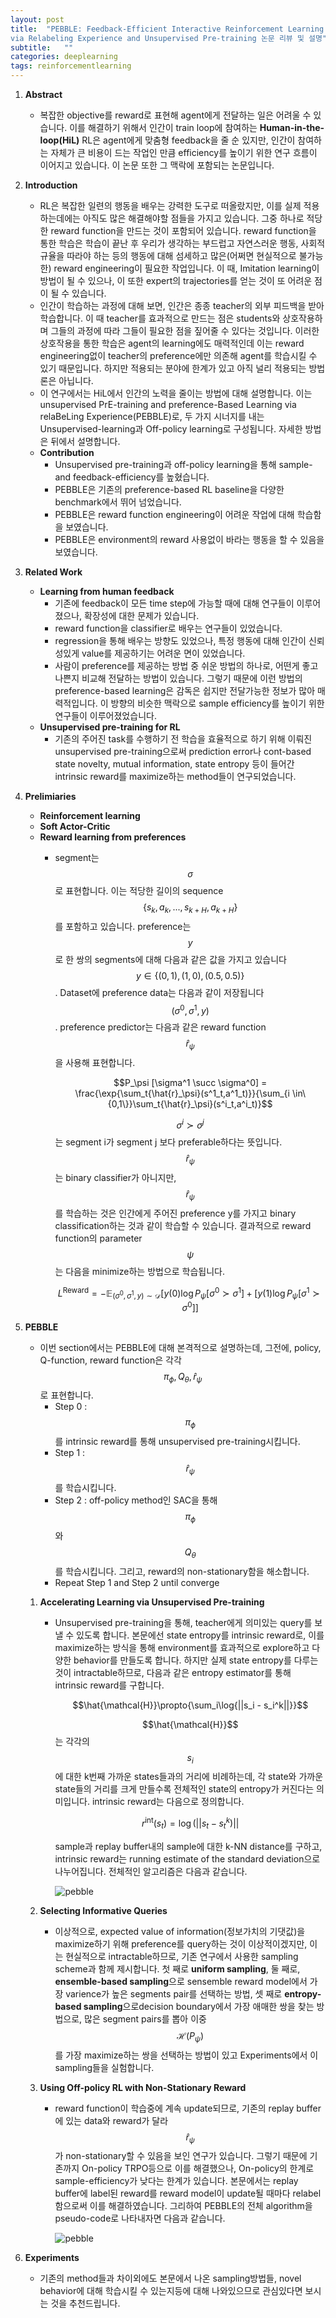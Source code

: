 ```yaml
---
layout: post
title:  "PEBBLE: Feedback-Efficient Interactive Reinforcement Learning
via Relabeling Experience and Unsupervised Pre-training 논문 리뷰 및 설명"
subtitle:   ""
categories: deeplearning
tags: reinforcementlearning
---
```

1. **Abstract**
    - 복잡한 objective를 reward로 표현해 agent에게 전달하는 일은 어려울 수 있습니다. 이를 해결하기 위해서 인간이 train loop에 참여하는 **Human-in-the-loop(HiL)** RL은 agent에게 맞춤형 feedback을 줄 순 있지만, 인간이 참여하는 자체가 큰 비용이 드는 작업인 만큼 efficiency를 높이기 위한 연구 흐름이 이어지고 있습니다. 이 논문 또한 그 맥락에 포함되는 논문입니다.
2. **Introduction**
    - RL은 복잡한 일련의 행동을 배우는 강력한 도구로 떠올랐지만, 이를 실제 적용하는데에는 아직도 많은 해결해야할 점들을 가지고 있습니다. 그중 하나로 적당한 reward function을 만드는 것이 포함되어 있습니다. reward function을 통한 학습은 학습이 끝난 후 우리가 생각하는 부드럽고 자연스러운 행동, 사회적 규율을 따라야 하는 등의 행동에 대해 섬세하고 많은(어쩌면  현실적으로 불가능한) reward engineering이 필요한 작업입니다. 이 때, Imitation learning이 방법이 될 수 있으나, 이 또한 expert의 trajectories를 얻는 것이 또 어려운 점이 될 수 있습니다.
    - 인간이 학습하는 과정에 대해 보면, 인간은 종종 teacher의 외부 피드백을 받아 학습합니다. 이 때 teacher를 효과적으로 만드는 점은 students와 상호작용하며 그들의 과정에 따라 그들이 필요한 점을 짚어줄 수 있다는 것입니다. 이러한 상호작용을 통한 학습은 agent의 learning에도 매력적인데 이는 reward engineering없이 teacher의 preference에만 의존해 agent를 학습시킬 수 있기 때문입니다. 하지만 적용되는 분야에 한계가 있고 아직 널리 적용되는 방법론은 아닙니다.
    - 이 연구에서는 HiL에서 인간의 노력을 줄이는 방법에 대해 설명합니다. 이는 unsupervised PrE-training and preference-Based Learning via relaBeLing Experience(PEBBLE)로, 두 가지 시너지를 내는 Unsupervised-learning과 Off-policy learning로 구성됩니다. 자세한 방법은 뒤에서 설명합니다.
    - **Contribution**
        - Unsupervised pre-training과 off-policy learning을 통해 sample- and feedback-efficiency를 높혔습니다.
        - PEBBLE은 기존의 preference-based RL baseline을 다양한 benchmark에서 뛰어 넘었습니다.
        - PEBBLE은 reward function engineering이 어려운 작업에 대해 학습함을 보였습니다.
        - PEBBLE은 environment의 reward 사용없이 바라는 행동을 할 수 있음을 보였습니다.
3. **Related Work**
    - **Learning from human feedback**
        - 기존에 feedback이 모든 time step에 가능할 때에 대해 연구들이 이루어졌으나, 확장성에 대한 문제가 있습니다.
        - reward function을 classifier로 배우는 연구들이 있었습니다.
        - regression을 통해 배우는 방향도 있었으나, 특정 행동에 대해 인간이 신뢰성있게 value를 제공하기는 어려운 면이 있었습니다.
        - 사람이 preference를 제공하는 방법 중 쉬운 방법의 하나로, 어떤게 좋고 나쁜지 비교해 전달하는 방법이 있습니다. 그렇기 때문에 이런 방법의 preference-based learning은 감독은 쉽지만 전달가능한 정보가 많아 매력적입니다. 이 방향의 비슷한 맥락으로 sample efficiency를 높이기 위한 연구들이 이루어졌었습니다.
    - **Unsupervised pre-training for RL**
        - 기존의 주어진 task를 수행하기 전 학습을 효율적으로 하기 위해 이뤄진 unsupervised pre-training으로써 prediction error나 cont-based state novelty, mutual information, state entropy 등이 들어간 intrinsic reward를 maximize하는 method들이 연구되었습니다.
4. **Prelimiaries**
    - **Reinforcement learning**
    - **Soft Actor-Critic**
    - **Reward learning from preferences**
        - segment는 $$\sigma$$로 표현합니다. 이는 적당한 길이의 sequence $$\{s_k,a_k,..., s_{k+H},a_{k+H}\}$$를 포함하고 있습니다. preference는 $$y$$로 한 쌍의 segments에 대해 다음과 같은 값을 가지고 있습니다 $$y \in \{ (0,1), (1,0), (0.5,0.5)\}$$. Dataset에 preference data는 다음과 같이 저장됩니다$$(\sigma^0, \sigma^1, y)$$. preference predictor는 다음과 같은 reward function $$\hat{r}_{\psi}$$을 사용해 표현합니다.

            $$P_\psi [\sigma^1 \succ \sigma^0] = \frac{\exp{\sum_t{\hat{r}_\psi}(s^1_t,a^1_t)}}{\sum_{i \in\{0,1\}}\sum_t{\hat{r}_\psi}(s^i_t,a^i_t)}$$

            $$\sigma^i \succ \sigma^j$$는 segment i가 segment j 보다 preferable하다는 뜻입니다. $$\hat{r}_{\psi}$$는 binary classifier가 아니지만, $$\hat{r}_{\psi}$$를 학습하는 것은 인간에게 주어진 preference y를 가지고 binary classification하는 것과 같이 학습할 수 있습니다. 결과적으로 reward function의 parameter $$\psi$$는 다음을 minimize하는 방법으로 학습됩니다. 

            $$L^{\mathrm{Reward}} = - \mathbb{E}_{(\sigma^0, \sigma^1, y) \sim \mathcal{D}}[y(0)\log{P_\psi[\sigma^0 \succ \sigma^1]} + [y(1)\log{P_\psi[\sigma^1 \succ \sigma^0]}]$$

5. **PEBBLE**
    - 이번 section에서는 PEBBLE에 대해 본격적으로 설명하는데, 그전에, policy, Q-function, reward function은 각각 $$\pi_\phi, Q_\theta, \hat{r}_{\psi}$$로 표현합니다.
        - Step 0 : $$\pi_{\phi}$$를 intrinsic reward를 통해 unsupervised pre-training시킵니다.
        - Step 1 : $$\hat{r}_\psi$$ 를 학습시킵니다.
        - Step 2 : off-policy method인 SAC을 통해 $$\pi_\phi$$와 $$Q_\theta$$를 학습시킵니다. 그리고, reward의 non-stationary함을 해소합니다.
        - Repeat Step 1 and Step 2 until converge
    
    1. **Accelerating Learning via Unsupervised Pre-training**
        - Unsupervised pre-training을 통해, teacher에게 의미있는 query를 보낼 수 있도록 합니다. 본문에선 state entropy를 intrinsic reward로, 이를 maximize하는 방식을 통해 environment를 효과적으로 explore하고 다양한 behavior를 만들도록 합니다. 하지만 실제 state entropy를 다루는 것이 intractable하므로, 다음과 같은 entropy estimator를 통해 intrinsic reward를 구합니다.

            $$\hat{\mathcal{H}}\propto{\sum_i\log{||s_i - s_i^k||}}$$

            $$\hat{\mathcal{H}}$$는  각각의 $$s_i$$에 대한 k번째 가까운 states들과의 거리에 비례하는데, 각 state와 가까운 state들의 거리를 크게 만들수록 전체적인 state의 entropy가 커진다는 의미입니다. intrinsic reward는 다음으로 정의합니다. 

            $$r^{\mathrm{int}}(s_t) = \log{(||s_t - s^k_t)||}$$

            sample과 replay buffer내의 sample에 대한 k-NN distance를 구하고, intrinsic reward는 running estimate of the standard deviation으로 나누어집니다. 전체적인 알고리즘은 다음과 같습니다.

            ![pebble](/assets/img/pebble_0.PNG)

    2. **Selecting Informative Queries**
        - 이상적으로, expected value of information(정보가치의 기댓값)을 maximize하기 위해 preference를 query하는 것이 이상적이겠지만, 이는 현실적으로 intractable하므로, 기존 연구에서 사용한 sampling scheme과 함께 제시합니다. 첫 째로 **uniform sampling**, 둘 째로, **ensemble-based sampling**으로 sensemble reward model에서 가장 varience가 높은 segments pair를 선택하는 방법, 셋 째로 **entropy-based sampling**으로decision boundary에서 가장 애매한 쌍을 찾는 방법으로, 많은 segment pairs를 뽑아 이중 $$\mathcal{H}(P_{\psi})$$를 가장 maximize하는 쌍을 선택하는 방법이 있고 Experiments에서 이 sampling들을 실험합니다.
    3. **Using Off-policy RL with Non-Stationary Reward**
        - reward function이 학습중에 계속 update되므로, 기존의 replay buffer에 있는 data와 reward가 달라 $$\hat{r}_\psi$$가 non-stationary할 수 있음을 보인 연구가 있습니다. 그렇기 때문에 기존까지 On-policy TRPO등으로 이를 해결했으나, On-policy의 한계로 sample-efficiency가 낮다는 한계가 있습니다. 본문에서는 replay buffer에 label된 reward를 reward model이 update될 때마다 relabel함으로써 이를 해결하였습니다. 그리하여 PEBBLE의 전체 algorithm을 pseudo-code로 나타내자면 다음과 같습니다.

            ![pebble](/assets/img/pebble_1.PNG)

6. **Experiments**
    - 기존의 method들과 차이외에도 본문에서 나온 sampling방법들, novel behavior에 대해 학습시킬 수 있는지등에 대해 나와있으므로 관심있다면 보시는 것을 추천드립니다.
